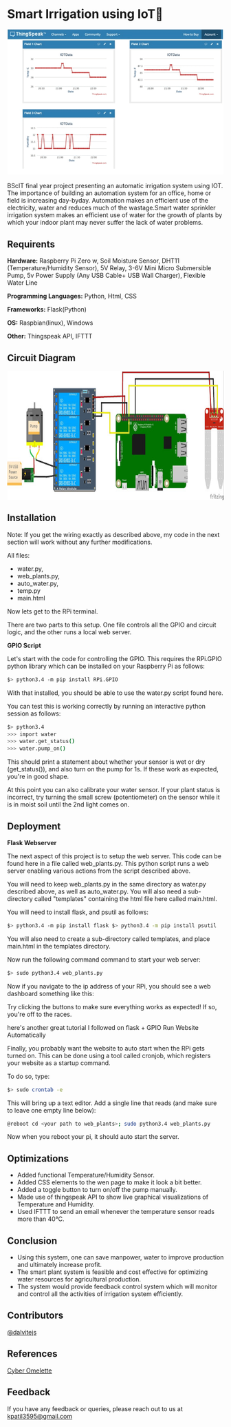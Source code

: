 # Smart Irrigation using IoT🤖

![Alt Text](https://github.com/karanpatil77/Smart-irrigation-using-IOT/blob/main/SmartIrrigation.gif)

BScIT final year project presenting an automatic irrigation system using IOT. 
The importance of building an automation system for an office, home or field is increasing day-byday. Automation makes an efficient use of the electricity, water and reduces much of the wastage.Smart water sprinkler irrigation system makes an efficient use of water for the growth of plants by which your indoor plant may never suffer the lack of water problems. 

## Requirents

**Hardware:** Raspberry Pi Zero w, Soil Moisture Sensor, DHT11 (Temperature/Humidity Sensor), 5V Relay, 3-6V Mini Micro Submersible Pump, 5v Power Supply (Any USB Cable+ USB Wall Charger), Flexible Water Line

**Programming Languages:** Python, Html, CSS

**Frameworks:** Flask(Python)

**OS:** Raspbian(linux), Windows

**Other:** Thingspeak API, IFTTT

## Circuit Diagram

<img src="https://github.com/karanpatil77/Smart-irrigation-using-IOT/blob/main/GPIO.jpg" alt="Circuit Diagram" width="700" height="300" align="center">


## Installation

Note: If you get the wiring exactly as described above, my code in the next section will work without any further modifications.

All files:
- water.py,
- web_plants.py,
- auto_water.py,
- temp.py
- main.html

Now lets get to the RPi terminal.

There are two parts to this setup. One file controls all the GPIO and circuit logic, and the other runs a local web server.

**GPIO Script**

Let's start with the code for controlling the GPIO. This requires the RPi.GPIO python library which can be installed on your Raspberry Pi as follows:

```bash
$> python3.4 -m pip install RPi.GPIO
```
With that installed, you should be able to use the water.py script found here.

You can test this is working correctly by running an interactive python session as follows:
```bash
$> python3.4
>>> import water
>>> water.get_status()
>>> water.pump_on()
```
This should print a statement about whether your sensor is wet or dry (get_status()), and also turn on the pump for 1s. If these work as expected, you're in good shape.

At this point you can also calibrate your water sensor. If your plant status is incorrect, try turning the small screw (potentiometer) on the sensor while it is in moist soil until the 2nd light comes on.

## Deployment

**Flask Webserver**

The next aspect of this project is to setup the web server. This code can be found here in a file called web_plants.py. This python script runs a web server enabling various actions from the script described above.

You will need to keep web_plants.py in the same directory as water.py described above, as well as auto_water.py. You will also need a sub-directory called "templates" containing the html file here called main.html.

You will need to install flask, and psutil as follows:
```bash
$> python3.4 -m pip install flask $> python3.4 -m pip install psutil
```
You will also need to create a sub-directory called templates, and place main.html in the templates directory.

Now run the following command command to start your web server:
```bash
$> sudo python3.4 web_plants.py
```
Now if you navigate to the ip address of your RPi, you should see a web dashboard something like this:

Try clicking the buttons to make sure everything works as expected! If so, you're off to the races.

here's another great tutorial I followed on flask + GPIO Run Website Automatically

Finally, you probably want the website to auto start when the RPi gets turned on. This can be done using a tool called cronjob, which registers your website as a startup command.

To do so, type:
```bash
$> sudo crontab -e
```
This will bring up a text editor. Add a single line that reads (and make sure to leave one empty line below):
```bash
@reboot cd <your path to web_plants>; sudo python3.4 web_plants.py
```    
Now when you reboot your pi, it should auto start the server.

## Optimizations

- Added functional Temperature/Humidity Sensor.
- Added CSS elements to the wen page to make it look a bit better.
- Added a toggle button to turn on/off the pump manually.
- Made use of thingspeak API to show live graphical visualizations of Temperature and Humidity.
- Used IFTTT to send an email whenever the temperature sensor reads more than 40°C. 

## Conclusion
- Using this system, one can save manpower, water to improve production and ultimately increase profit.
- The smart plant system is feasible and cost effective for optimizing water resources for agricultural production.
- The system would provide feedback control system which will monitor and control all the activities of irrigation system efficiently.

## Contributors

[@dalvitejs](https://www.github.com/dalvitejs)

## References

[Cyber Omelette](https://www.cyber-omelette.com/2017/09/automated-plant-watering.html)

## Feedback

If you have any feedback or queries, please reach out to us at kpatil3595@gmail.com
